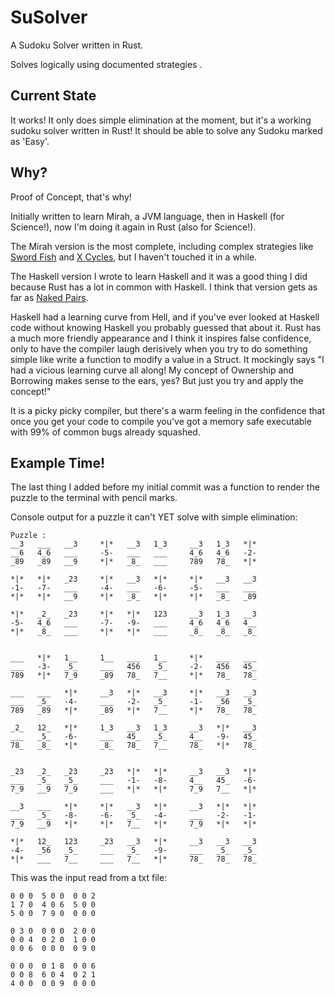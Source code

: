 SuSolver
========

A Sudoku Solver written in Rust.

Solves logically using documented strategies .

Current State
-------------

It works!  It only does simple elimination at the moment, but it's a working sudoku solver written in Rust! It should be able to solve any Sudoku marked as 'Easy'.

Why?
----

Proof of Concept, that's why!

Initially written to learn Mirah, a JVM language, then in Haskell (for Science!), now I'm doing it again in Rust (also for Science!).

The Mirah version is the most complete, including complex strategies like [Sword Fish](http://www.sudokuwiki.org/Sword_Fish_Strategy) and [X Cycles](http://www.sudokuwiki.org/X_Cycles), but I haven't touched it in a while.

The Haskell version I wrote to learn Haskell and it was a good thing I did because Rust has a lot in common with Haskell. I think that version gets as far as [Naked Pairs](http://www.sudokuwiki.org/Naked_Candidates#NP).

Haskell had a learning curve from Hell, and if you've ever looked at Haskell code without knowing Haskell you probably guessed that about it.  Rust has a much more friendly appearance and I think it inspires false confidence, only to have the compiler laugh derisively when you try to do something simple like write a function to modify a value in a Struct.  It mockingly says "I had a vicious learning curve all along!  My concept of Ownership and Borrowing makes sense to the ears, yes?  But just you try and apply the concept!"

It is a picky picky compiler, but there's a warm feeling in the confidence that once you get your code to compile you've got a memory safe executable with 99% of common bugs already squashed.

Example Time!
-------------

The last thing I added before my initial commit was a function to render the puzzle to the terminal with pencil marks.

Console output for a puzzle it can't YET solve with simple elimination:
```
Puzzle :
__3   ___   __3     *|*   __3   1_3     __3   1_3   *|*
__6   4_6   ___     -5-   ___   ___     4_6   4_6   -2-
_89   _89   __9     *|*   _8_   ___     789   78_   *|*

*|*   *|*   _23     *|*   __3   *|*     *|*   __3   __3
-1-   -7-   ___     -4-   ___   -6-     -5-   ___   ___
*|*   *|*   __9     *|*   _8_   *|*     *|*   _8_   _89

*|*   _2_   _23     *|*   *|*   123     __3   1_3   __3
-5-   4_6   ___     -7-   -9-   ___     4_6   4_6   4__
*|*   _8_   ___     *|*   *|*   ___     _8_   _8_   _8_


___   *|*   1__     1__   ___   1__     *|*   ___   ___
___   -3-   _5_     ___   456   _5_     -2-   456   45_
789   *|*   7_9     _89   78_   7__     *|*   78_   78_

___   ___   *|*     __3   *|*   __3     *|*   __3   __3
___   _5_   -4-     ___   -2-   _5_     -1-   _56   _5_
789   _89   *|*     _89   *|*   7__     *|*   78_   78_

_2_   12_   *|*     1_3   __3   1_3     __3   *|*   __3
___   _5_   -6-     ___   45_   _5_     4__   -9-   45_
78_   _8_   *|*     _8_   78_   7__     78_   *|*   78_


_23   _2_   _23     _23   *|*   *|*     __3   __3   *|*
___   _5_   _5_     ___   -1-   -8-     4__   45_   -6-
7_9   __9   7_9     ___   *|*   *|*     7_9   7__   *|*

__3   ___   *|*     *|*   __3   *|*     __3   *|*   *|*
___   _5_   -8-     -6-   _5_   -4-     ___   -2-   -1-
7_9   __9   *|*     *|*   7__   *|*     7_9   *|*   *|*

*|*   12_   123     _23   __3   *|*     __3   __3   __3
-4-   _56   _5_     ___   _5_   -9-     ___   _5_   _5_
*|*   ___   7__     ___   7__   *|*     78_   78_   78_
```

This was the input read from a txt file:
```
0 0 0  5 0 0  0 0 2 
1 7 0  4 0 6  5 0 0 
5 0 0  7 9 0  0 0 0 

0 3 0  0 0 0  2 0 0 
0 0 4  0 2 0  1 0 0 
0 0 6  0 0 0  0 9 0 

0 0 0  0 1 8  0 0 6 
0 0 8  6 0 4  0 2 1 
4 0 0  0 0 9  0 0 0
```